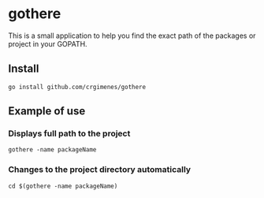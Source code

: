 # gothere

This is a small application to help you find the exact path of the packages or project in your GOPATH.

## Install

```
go install github.com/crgimenes/gothere
```

## Example of use

### Displays full path to the project

```
gothere -name packageName
```

### Changes to the project directory automatically

```
cd $(gothere -name packageName)
```
